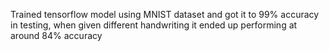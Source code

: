 Trained tensorflow model using MNIST dataset and got it to 99% accuracy in testing, when given different handwriting it ended up performing at around 84% accuracy
